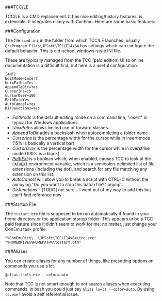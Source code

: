 
###[TCC/LE](https://jpsoft.com/tccle-cmd-replacement.html) 

TCC/LE is a CMD replacement. It has nice editing/history features, is extensible. It integrates nicely with ConEmu. Here are some basic features:

###Configuration

The  file `tcmd.ini` in the folder from which TCC/LE launches, usually `C:\Program Files\JPSoft\TCCLE14x64` has settings which can configure the default behavior.  This is old-school windows-style INI file. 

These are typically managed from the TCC (paid edition) UI so online documentation is a difficult find, but here is a useful configuration:


	[4NT]
	EditMode=Insert
	UnixPaths=Yes
	AppendToDir=Yes
	CursorIns=15
	CursorOver=100
	PathExt=Yes
	AutoCancel=Yes
	DirJunctions=Yes

* *EditMode* is the default editing mode on a command line; "insert" is typical for Windows applications.
* *UnixPaths* allows limited use of forward slashes.
* *AppendToDir* adds a backslash when autocompleting a folder name
* *CursorIns* is the percentage width for the cursor while in insert mode (15% is basically a vertical bar)
* *CursorOver* is the percentage width for the cursor while in overstrike mode (100% is a block)
* [*PathExt*](http://jpsoft.com/help/inistartupdlg.htm) is a boolean which, when enabled, causes TCC to look at the [`PATHEXT`](http://jpsoft.com/help/pathext.htm) environment variable, which is a semicolon-delimited list of file extensions (including the dot), and search for any file matching any extension on this list.
* *AutoCancel* will allow you to break a script with CTRL+C without the annoying "Do you want to stop this batch file?" prompt.
* *DirJunctions* - [TODO] not sure... I went out of my way to add this but can't find reference now

###Startup File

The `tcstart.btm` file is supposed to be run automatically if found in your home directory or the application startup folder. This appears to be a TCC paid feature since it didn't seem to work for me; no matter, just change your ConEmu task profile:

    "%ConEmuDir%\..\JPSoft\TCCLE14x64\tcc.exe" "%HOMEDRIVE%%HOMEPATH%\tcstart.btm"

###Aliases

You can create aliases for any number of things, like presetting options on commands you use a lot. 

    @alias ls=ls.exe --color=auto

Note that TCC is not smart enough to not search aliases when executing commands; in bash you could just say `alias ls=ls --color=auto`. By using `ls.exe` I avoid a self referential issue. 


  
